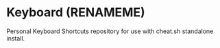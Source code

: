 # Keyboard (RENAMEME)

Personal Keyboard Shortcuts repository for use with cheat.sh standalone install.

